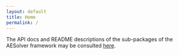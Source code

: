```yaml
---
layout: default
title: Home
permalink: /
---
```


The API docs and README descriptions of the sub-packages of the AESolver framework may be consulted [here](overview_API.md).
